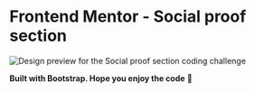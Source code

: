 # Frontend Mentor - Social proof section

![Design preview for the Social proof section coding challenge](./design/desktop-preview.jpg)

**Built with Bootstrap. Hope you enjoy the code** 🚀
